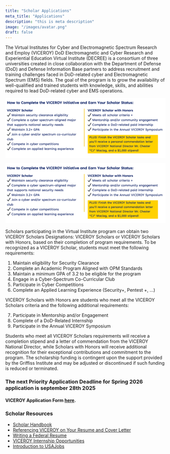 ```yaml
---
title: "Scholar Applications"
meta_title: "Applications"
description: "this is meta description"
image: "/images/avatar.png"
draft: false
---
```


The Virtual Institutes for Cyber and Electromagnetic Spectrum Research and Employ (VICEROY) DoD Electromagnetic and Cyber Research and Experiential Education Virtual Institute (DECREE) is a consortium of three universities created in close collaboration with the Department of Defense (DoD) and Defense Information Base partners to address recruitment and training challenges faced in DoD-related cyber and Electromagnetic Spectrum (EMS) fields. The goal of the program is to grow the availability of well-qualified and trained students with knowledge, skills, and abilities required to lead DoD-related cyber and EMS operations. 

<p align="center">
  <img src="/images/howtocomplete.png?raw=true"/>
</p>

![img](/images/howtocomplete.png#center)

Scholars participating in the Virtual Institute program can obtain two VICEROY Scholars Designations: VICEROY Scholars or VICEROY Scholars with Honors, based on their completion of program requirements. To be recognized as a VICEROY Scholar, students must meet the following requirements:   
1.	Maintain eligibility for Security Clearance   
2.	Complete an Academic Program Aligned with OPM Standards
3.	Maintain a minimum GPA of 3.2 to be eligible for the program    
4.	Engage in a Cyber-Spectrum Co-Curricular Club   
5.	Participate in Cyber Competitions    
6.	Complete an Applied Learning Experience (Security+, Pentest +, …)   


VICEROY Scholars with Honors are students who meet all the VICEROY Scholars criteria and the following additional requirements:


7.	Participate in Mentorship and/or Engagement   
8.	Complete of a DoD-Related Internship    
9.	Participate in the Annual VICEROY Symposium   
    
Students who meet all VICEROY Scholars requirements will receive a completion stipend and a letter of commendation from the VICEROY National Director, while Scholars with Honors will receive additional recognition for their exceptional contributions and commitment to the program. The scholarship funding is contingent upon the support provided by the Griffiss Institute and may be adjusted or discontinued if such funding is reduced or terminated.


### The next Priority Application Deadline for Spring 2026 application is september 28th 2025

 #### VICEROY Application Form [here](https://app.smartsheet.com/b/form/71b96b31ec674310a3e304a9340e7bfa).

### Scholar Resources
+ [Scholar Handbook](https://www.viceroyscholars.org/wp-content/uploads/2025/08/VICEROY-Scholar-Handbook-V1-Updated-2025-August-14-Version.pdf)
+ [Referencing VICEROY on Your Resume and Cover Letter](https://www.viceroyscholars.org/referencing-viceroy-on-your-resume-and-cover-letter/)
+ [Writing a Federal Resume](https://www.viceroyscholars.org/writing-a-federal-resume/)
+ [VICEROY Internship Opportunities](https://www.viceroyscholars.org/apply/)
+ [Introduction to USAJobs](https://www.viceroyscholars.org/intro-to-usajobs/)
